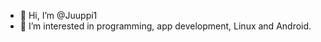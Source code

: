- 👋 Hi, I’m @Juuppi1
- 👀 I’m interested in programming, app development, Linux and Android.

<!---
Juuppi1/Juuppi1 is a ✨ special ✨ repository because its `README.md` (this file) appears on your GitHub profile.
You can click the Preview link to take a look at your changes.
--->
